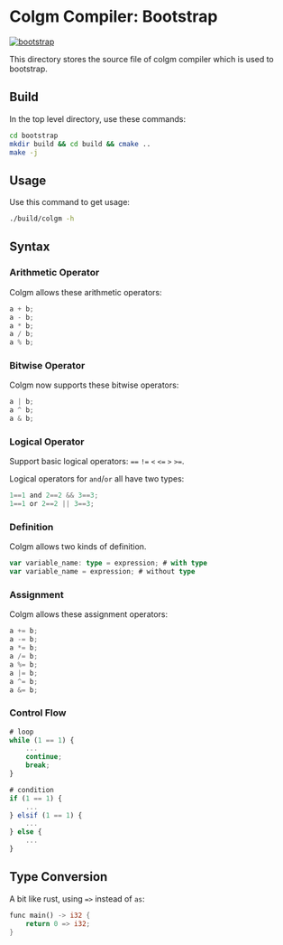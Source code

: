 # Colgm Compiler: Bootstrap

[![bootstrap](https://github.com/colgm/colgm/actions/workflows/ci.yml/badge.svg)](https://github.com/colgm/colgm/actions/workflows/ci.yml)

This directory stores the source file of colgm compiler which is used to bootstrap.

## Build

In the top level directory, use these commands:

```sh
cd bootstrap
mkdir build && cd build && cmake ..
make -j
```

## Usage

Use this command to get usage:

```sh
./build/colgm -h
```

## Syntax

### Arithmetic Operator

Colgm allows these arithmetic operators:

```typescript
a + b;
a - b;
a * b;
a / b;
a % b;
```

### Bitwise Operator

Colgm now supports these bitwise operators:

```typescript
a | b;
a ^ b;
a & b;
```

### Logical Operator

Support basic logical operators: `==` `!=` `<` `<=` `>` `>=`.

Logical operators for `and`/`or` all have two types:

```typescript
1==1 and 2==2 && 3==3;
1==1 or 2==2 || 3==3;
```

### Definition

Colgm allows two kinds of definition.

```typescript
var variable_name: type = expression; # with type
var variable_name = expression; # without type
```

### Assignment

Colgm allows these assignment operators:

```typescript
a += b;
a -= b;
a *= b;
a /= b;
a %= b;
a |= b;
a ^= b;
a &= b;
```

### Control Flow

```typescript
# loop
while (1 == 1) {
    ...
    continue;
    break;
}

# condition
if (1 == 1) {
    ...
} elsif (1 == 1) {
    ...
} else {
    ...
}
```

## Type Conversion

A bit like rust, using `=>` instead of `as`:

```rust
func main() -> i32 {
    return 0 => i32;
}
```
